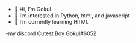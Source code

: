 - 👋 Hi, I’m Gokul
- 👀 I’m interested in Python, html, and javascript
- 🌱 I’m currently learning HTML

-my discord Cutest Boy Gokul#6052
<!---
Gokul007n/Gokul007n is a ✨ special ✨ repository because its `README.md` (this file) appears on your GitHub profile.
You can click the Preview link to take a look at your changes.
--->
